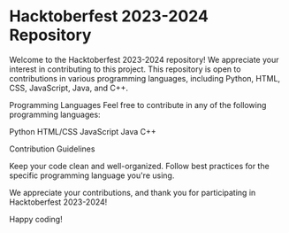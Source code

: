 # Hacktoberfest 2023-2024 Repository

Welcome to the Hacktoberfest 2023-2024 repository! We appreciate your interest in contributing to this project. This repository is open to contributions in various programming languages, including Python, HTML, CSS, JavaScript, Java, and C++.

Programming Languages
Feel free to contribute in any of the following programming languages:

Python
HTML/CSS
JavaScript
Java
C++


Contribution Guidelines


Keep your code clean and well-organized.
Follow best practices for the specific programming language you're using.


We appreciate your contributions, and thank you for participating in Hacktoberfest 2023-2024!

Happy coding!